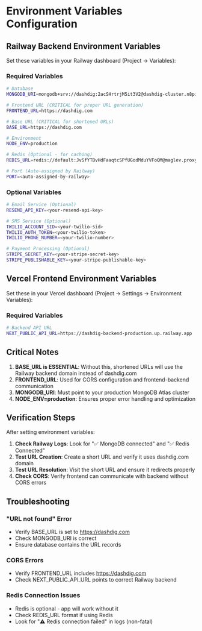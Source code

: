 # Environment Variables Configuration

## Railway Backend Environment Variables

Set these variables in your Railway dashboard (Project → Variables):

### Required Variables
```bash
# Database
MONGODB_URI=mongodb+srv://dashdig:2acSHrtrjM5it3V2@dashdig-cluster.n8pizvn.mongodb.net/?retryWrites=true&w=majority&appName=dashdig-cluster

# Frontend URL (CRITICAL for proper URL generation)
FRONTEND_URL=https://dashdig.com

# Base URL (CRITICAL for shortened URLs)
BASE_URL=https://dashdig.com

# Environment
NODE_ENV=production

# Redis (Optional - for caching)
REDIS_URL=redis://default:JvSfYTBvHdFaaqtcSPfUGodMduYVFoQM@maglev.proxy.rlwy.net:21309

# Port (Auto-assigned by Railway)
PORT=<auto-assigned-by-railway>
```

### Optional Variables
```bash
# Email Service (Optional)
RESEND_API_KEY=<your-resend-api-key>

# SMS Service (Optional)
TWILIO_ACCOUNT_SID=<your-twilio-sid>
TWILIO_AUTH_TOKEN=<your-twilio-token>
TWILIO_PHONE_NUMBER=<your-twilio-number>

# Payment Processing (Optional)
STRIPE_SECRET_KEY=<your-stripe-secret-key>
STRIPE_PUBLISHABLE_KEY=<your-stripe-publishable-key>
```

## Vercel Frontend Environment Variables

Set these in your Vercel dashboard (Project → Settings → Environment Variables):

### Required Variables
```bash
# Backend API URL
NEXT_PUBLIC_API_URL=https://dashdig-backend-production.up.railway.app
```

## Critical Notes

1. **BASE_URL is ESSENTIAL**: Without this, shortened URLs will use the Railway backend domain instead of dashdig.com
2. **FRONTEND_URL**: Used for CORS configuration and frontend-backend communication
3. **MONGODB_URI**: Must point to your production MongoDB Atlas cluster
4. **NODE_ENV=production**: Ensures proper error handling and optimization

## Verification Steps

After setting environment variables:

1. **Check Railway Logs**: Look for "✅ MongoDB connected" and "✅ Redis Connected"
2. **Test URL Creation**: Create a short URL and verify it uses dashdig.com domain
3. **Test URL Resolution**: Visit the short URL and ensure it redirects properly
4. **Check CORS**: Verify frontend can communicate with backend without CORS errors

## Troubleshooting

### "URL not found" Error
- Verify BASE_URL is set to https://dashdig.com
- Check MONGODB_URI is correct
- Ensure database contains the URL records

### CORS Errors
- Verify FRONTEND_URL includes https://dashdig.com
- Check NEXT_PUBLIC_API_URL points to correct Railway backend

### Redis Connection Issues
- Redis is optional - app will work without it
- Check REDIS_URL format if using Redis
- Look for "⚠️ Redis connection failed" in logs (non-fatal)
